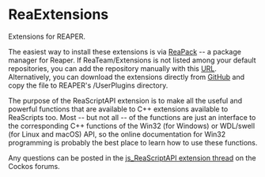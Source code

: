 # ReaExtensions

Extensions for REAPER.

The easiest way to install these extensions is via [ReaPack](https://reapack.com) -- a package manager for Reaper.  If ReaTeam/Extensions is not listed among your default repositories, you can add the repository manually with this [URL](https://github.com/ReaTeam/Extensions/raw/master/index.xml).  Alternatively, you can download the extensions directly from [GitHub](https://github.com/juliansader/ReaExtensions/tree/master/js_ReaScriptAPI/) and copy the file to REAPER's /UserPlugins directory.

The purpose of the ReaScriptAPI extension is to make all the useful and powerful functions that are available to C++ extensions available to ReaScripts too.  Most -- but not all -- of the functions are just an interface to the corresponding C++ functions of the Win32 (for Windows) or WDL/swell (for Linux and macOS) API, so the online documentation for Win32 programming is probably the best place to learn how to use these functions.

Any questions can be posted in the [js_ReaScriptAPI extension thread](https://forum.cockos.com/showthread.php?t=212174) on the Cockos forums.
